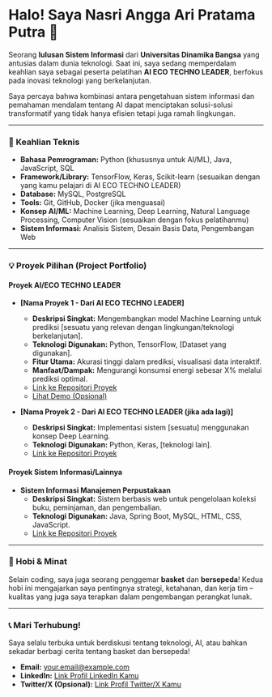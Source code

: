 # Halo! Saya Nasri Angga Ari Pratama Putra 👋

Seorang **lulusan Sistem Informasi** dari **Universitas Dinamika Bangsa** yang antusias dalam dunia teknologi. Saat ini, saya sedang memperdalam keahlian saya sebagai peserta pelatihan **AI ECO TECHNO LEADER**, berfokus pada inovasi teknologi yang berkelanjutan.

Saya percaya bahwa kombinasi antara pengetahuan sistem informasi dan pemahaman mendalam tentang AI dapat menciptakan solusi-solusi transformatif yang tidak hanya efisien tetapi juga ramah lingkungan.

---

### 🚀 Keahlian Teknis

* **Bahasa Pemrograman:** Python (khususnya untuk AI/ML), Java, JavaScript, SQL
* **Framework/Library:** TensorFlow, Keras, Scikit-learn (sesuaikan dengan yang kamu pelajari di AI ECO TECHNO LEADER)
* **Database:** MySQL, PostgreSQL
* **Tools:** Git, GitHub, Docker (jika menguasai)
* **Konsep AI/ML:** Machine Learning, Deep Learning, Natural Language Processing, Computer Vision (sesuaikan dengan fokus pelatihanmu)
* **Sistem Informasi:** Analisis Sistem, Desain Basis Data, Pengembangan Web

---

### 💡 Proyek Pilihan (Project Portfolio)

#### **Proyek AI/ECO TECHNO LEADER**

* **[Nama Proyek 1 - Dari AI ECO TECHNO LEADER]**
    * **Deskripsi Singkat:** Mengembangkan model Machine Learning untuk prediksi [sesuatu yang relevan dengan lingkungan/teknologi berkelanjutan].
    * **Teknologi Digunakan:** Python, TensorFlow, [Dataset yang digunakan].
    * **Fitur Utama:** Akurasi tinggi dalam prediksi, visualisasi data interaktif.
    * **Manfaat/Dampak:** Mengurangi konsumsi energi sebesar X% melalui prediksi optimal.
    * [Link ke Repositori Proyek](https://github.com/yourusername/project1)
    * [Lihat Demo (Opsional)](link_to_demo_or_video)

* **[Nama Proyek 2 - Dari AI ECO TECHNO LEADER (jika ada lagi)]**
    * **Deskripsi Singkat:** Implementasi sistem [sesuatu] menggunakan konsep Deep Learning.
    * **Teknologi Digunakan:** Python, Keras, [teknologi lain].
    * [Link ke Repositori Proyek](https://github.com/yourusername/project2)

#### **Proyek Sistem Informasi/Lainnya**

* **Sistem Informasi Manajemen Perpustakaan**
    * **Deskripsi Singkat:** Sistem berbasis web untuk pengelolaan koleksi buku, peminjaman, dan pengembalian.
    * **Teknologi Digunakan:** Java, Spring Boot, MySQL, HTML, CSS, JavaScript.
    * [Link ke Repositori Proyek](https://github.com/yourusername/library-system)

---

### 🏀 Hobi & Minat

Selain coding, saya juga seorang penggemar **basket** dan **bersepeda**! Kedua hobi ini mengajarkan saya pentingnya strategi, ketahanan, dan kerja tim – kualitas yang juga saya terapkan dalam pengembangan perangkat lunak.

---

### 📞 Mari Terhubung!

Saya selalu terbuka untuk berdiskusi tentang teknologi, AI, atau bahkan sekadar berbagi cerita tentang basket dan bersepeda!

* **Email:** your.email@example.com
* **LinkedIn:** [Link Profil LinkedIn Kamu](https://www.linkedin.com/in/yourlinkedinprofile)
* **Twitter/X (Opsional):** [Link Profil Twitter/X Kamu](https://twitter.com/yourtwitter)
